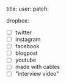 title:
user:
patch:

dropbox: 

- [ ] twitter
- [ ] instagram
- [ ] facebook
- [ ] blogpost
- [ ] youtube
- [ ] made with cables
- [ ] "interview video"
